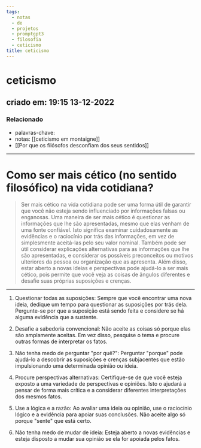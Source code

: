 ```yaml
---
tags:
  - notas
  - de
  - projetos
  - promptgpt3
  - filosofia
  - ceticismo
title: ceticismo
---
```


# ceticismo

## criado em: 19:15 13-12-2022

### Relacionado

- palavras-chave: 
- notas: [[ceticismo em montaigne]]
- [[Por que os filósofos desconfiam dos seus sentidos]]
---

# Como ser mais cético (no sentido filosófico) na vida cotidiana?

> Ser mais cético na vida cotidiana pode ser uma forma útil de garantir que você não esteja sendo influenciado por informações falsas ou enganosas. Uma maneira de ser mais cético é questionar as informações que lhe são apresentadas, mesmo que elas venham de uma fonte confiável. Isto significa examinar cuidadosamente as evidências e o raciocínio por trás das informações, em vez de simplesmente aceitá-las pelo seu valor nominal. Também pode ser útil considerar explicações alternativas para as informações que lhe são apresentadas, e considerar os possíveis preconceitos ou motivos ulteriores da pessoa ou organização que as apresenta. Além disso, estar aberto a novas ideias e perspectivas pode ajudá-lo a ser mais cético, pois permite que você veja as coisas de ângulos diferentes e desafie suas próprias suposições e crenças.

---

1. Questionar todas as suposições: Sempre que você encontrar uma nova ideia, dedique um tempo para questionar as suposições por trás dela. Pergunte-se por que a suposição está sendo feita e considere se há alguma evidência que a sustente.

2. Desafie a sabedoria convencional: Não aceite as coisas só porque elas são amplamente aceitas. Em vez disso, pesquise o tema e procure outras formas de interpretar os fatos.

3. Não tenha medo de perguntar "por quê?": Perguntar "porque" pode ajudá-lo a descobrir as suposições e crenças subjacentes que estão impulsionando uma determinada opinião ou ideia.

4. Procure perspectivas alternativas: Certifique-se de que você esteja exposto a uma variedade de perspectivas e opiniões. Isto o ajudará a pensar de forma mais crítica e a considerar diferentes interpretações dos mesmos fatos.

5. Use a lógica e a razão: Ao avaliar uma ideia ou opinião, use o raciocínio lógico e a evidência para apoiar suas conclusões. Não aceite algo só porque "sente" que está certo.

6. Não tenha medo de mudar de ideia: Esteja aberto a novas evidências e esteja disposto a mudar sua opinião se ela for apoiada pelos fatos.
